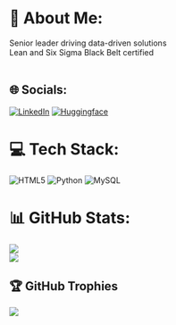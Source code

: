 # 💫 About Me:
Senior leader driving data-driven solutions<br>Lean and Six Sigma Black Belt certified<br><br>


## 🌐 Socials:
[![LinkedIn](https://img.shields.io/badge/LinkedIn-%230077B5.svg?logo=linkedin&logoColor=white)](https://linkedin.com/in/anandsamant) 
[![Huggingface](https://huggingface.co/datasets/huggingface/badges/resolve/main/follow-me-on-HF-sm.svg)](https://huggingface.co/Purnanand) 

# 💻 Tech Stack:
![HTML5](https://img.shields.io/badge/html5-%23E34F26.svg?style=for-the-badge&logo=html5&logoColor=white) ![Python](https://img.shields.io/badge/python-3670A0?style=for-the-badge&logo=python&logoColor=ffdd54) ![MySQL](https://img.shields.io/badge/mysql-4479A1.svg?style=for-the-badge&logo=mysql&logoColor=white)
# 📊 GitHub Stats:
<!-- ![](https://github-readme-stats.vercel.app/api?username=purnanandsamant&theme=dark&hide_border=false&include_all_commits=false&count_private=false)<br/>-->
![](https://github-readme-streak-stats.herokuapp.com/?user=purnanandsamant&theme=dark&hide_border=false)<br/>
![](https://github-readme-stats.vercel.app/api/top-langs/?username=purnanandsamant&theme=dark&hide_border=false&include_all_commits=false&count_private=false&layout=compact)

## 🏆 GitHub Trophies
![](https://github-profile-trophy.vercel.app/?username=purnanandsamant&theme=radical&no-frame=false&no-bg=true&margin-w=4)

<!-- Proudly created with GPRM ( https://gprm.itsvg.in ) -->
